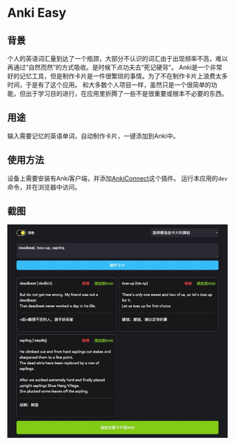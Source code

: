 # Anki Easy

## 背景
个人的英语词汇量到达了一个瓶颈，大部分不认识的词汇由于出现频率不高，难以再通过“自然而然”的方式吸收。是时候下点功夫去“死记硬背”。
Anki是一个非常好的记忆工具，但是制作卡片是一件很繁琐的事情。为了不在制作卡片上浪费太多时间，于是有了这个应用。
和大多数个人项目一样，虽然只是一个很简单的功能，但出于学习目的进行，在应用里折腾了一些不是很重要或根本不必要的东西。

## 用途
输入需要记忆的英语单词，自动制作卡片，一键添加到Anki中。

## 使用方法
设备上需要安装有Anki客户端，并添加[AnkiConnect](https://ankiweb.net/shared/info/2055492159)这个插件。
运行本应用的`dev`命令，并在浏览器中访问。

## 截图
 ![应用截图](./screenshot.jpg)
